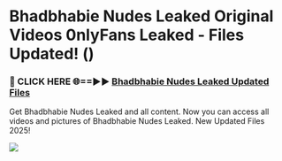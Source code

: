 # Bhadbhabie Nudes Leaked Original Videos 0nlyFans Leaked - Files Updated! ()

<h3>🔴 CLICK HERE 🌐==►► <a href="https://tinyurl.com/2p9ay9w9" rel="nofollow">Bhadbhabie Nudes Leaked Updated Files</a></h3>

Get Bhadbhabie Nudes Leaked and all content. Now you can access all videos and pictures of Bhadbhabie Nudes Leaked. New Updated Files 2025!

[![](https://i.imgur.com/KQgVmj3.gif)](https://tinyurl.com/2p9ay9w9)
